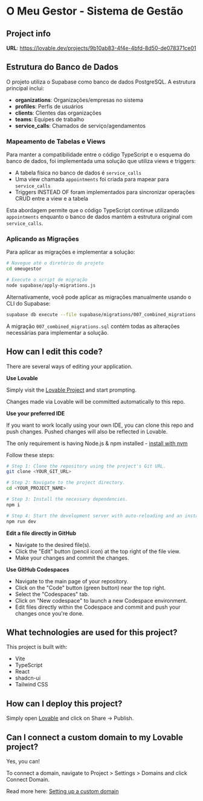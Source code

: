 # O Meu Gestor - Sistema de Gestão

## Project info

**URL**: https://lovable.dev/projects/9b10ab83-4f4e-4bfd-8d50-de078371ce01

## Estrutura do Banco de Dados

O projeto utiliza o Supabase como banco de dados PostgreSQL. A estrutura principal inclui:

- **organizations**: Organizações/empresas no sistema
- **profiles**: Perfis de usuários
- **clients**: Clientes das organizações
- **teams**: Equipes de trabalho
- **service_calls**: Chamados de serviço/agendamentos

### Mapeamento de Tabelas e Views

Para manter a compatibilidade entre o código TypeScript e o esquema do banco de dados, foi implementada uma solução que utiliza views e triggers:

- A tabela física no banco de dados é `service_calls`
- Uma view chamada `appointments` foi criada para mapear para `service_calls`
- Triggers INSTEAD OF foram implementados para sincronizar operações CRUD entre a view e a tabela

Esta abordagem permite que o código TypeScript continue utilizando `appointments` enquanto o banco de dados mantém a estrutura original com `service_calls`.

### Aplicando as Migrações

Para aplicar as migrações e implementar a solução:

```sh
# Navegue até o diretório do projeto
cd omeugestor

# Execute o script de migração
node supabase/apply-migrations.js
```

Alternativamente, você pode aplicar as migrações manualmente usando o CLI do Supabase:

```sh
supabase db execute --file supabase/migrations/007_combined_migrations.sql
```

A migração `007_combined_migrations.sql` contém todas as alterações necessárias para implementar a solução.

## How can I edit this code?

There are several ways of editing your application.

**Use Lovable**

Simply visit the [Lovable Project](https://lovable.dev/projects/9b10ab83-4f4e-4bfd-8d50-de078371ce01) and start prompting.

Changes made via Lovable will be committed automatically to this repo.

**Use your preferred IDE**

If you want to work locally using your own IDE, you can clone this repo and push changes. Pushed changes will also be reflected in Lovable.

The only requirement is having Node.js & npm installed - [install with nvm](https://github.com/nvm-sh/nvm#installing-and-updating)

Follow these steps:

```sh
# Step 1: Clone the repository using the project's Git URL.
git clone <YOUR_GIT_URL>

# Step 2: Navigate to the project directory.
cd <YOUR_PROJECT_NAME>

# Step 3: Install the necessary dependencies.
npm i

# Step 4: Start the development server with auto-reloading and an instant preview.
npm run dev
```

**Edit a file directly in GitHub**

- Navigate to the desired file(s).
- Click the "Edit" button (pencil icon) at the top right of the file view.
- Make your changes and commit the changes.

**Use GitHub Codespaces**

- Navigate to the main page of your repository.
- Click on the "Code" button (green button) near the top right.
- Select the "Codespaces" tab.
- Click on "New codespace" to launch a new Codespace environment.
- Edit files directly within the Codespace and commit and push your changes once you're done.

## What technologies are used for this project?

This project is built with:

- Vite
- TypeScript
- React
- shadcn-ui
- Tailwind CSS

## How can I deploy this project?

Simply open [Lovable](https://lovable.dev/projects/9b10ab83-4f4e-4bfd-8d50-de078371ce01) and click on Share -> Publish.

## Can I connect a custom domain to my Lovable project?

Yes, you can!

To connect a domain, navigate to Project > Settings > Domains and click Connect Domain.

Read more here: [Setting up a custom domain](https://docs.lovable.dev/tips-tricks/custom-domain#step-by-step-guide)
